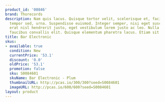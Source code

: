 ```yaml
---
product_id: '00846'
brand: Thorecords
description: Nam quis lacus. Quisque tortor velit, scelerisque et, facilisis vel,
  tempor sed, urna. Suspendisse euismod. Integer semper, nisi eget suscipit eleifend,
  erat nisl hendrerit justo, eget vestibulum lorem justo ac leo. Nulla facilisi. Proin
  faucibus convallis elit. Quisque elementum pharetra lacus. Etiam sit amet diam.
title: Bar Electronic
skus:
- available: true
  condition: New
  currentPrice: '53.1'
  discount: '0.0'
  oldPrice: '53.1'
  promotion: false
  sku: S0084601
  skuName: Bar Electronic - Plum
  thumbnailURL: http://pcas.io/300/300?seed=S0084601
  imageURL: http://pcas.io/600/600?seed=S0084601
layout: product
---
```

